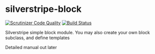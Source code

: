 # silverstripe-block

[![Scrutinizer Code Quality](https://scrutinizer-ci.com/g/salted-herring/silverstripe-block/badges/quality-score.png?b=master)](https://scrutinizer-ci.com/g/salted-herring/silverstripe-block/?branch=master) [![Build Status](https://scrutinizer-ci.com/g/salted-herring/silverstripe-block/badges/build.png?b=master)](https://scrutinizer-ci.com/g/salted-herring/silverstripe-block/build-status/master)

Silverstripe simple block module.
You may also create your own block subclass, and define templates

Detailed manual out later
